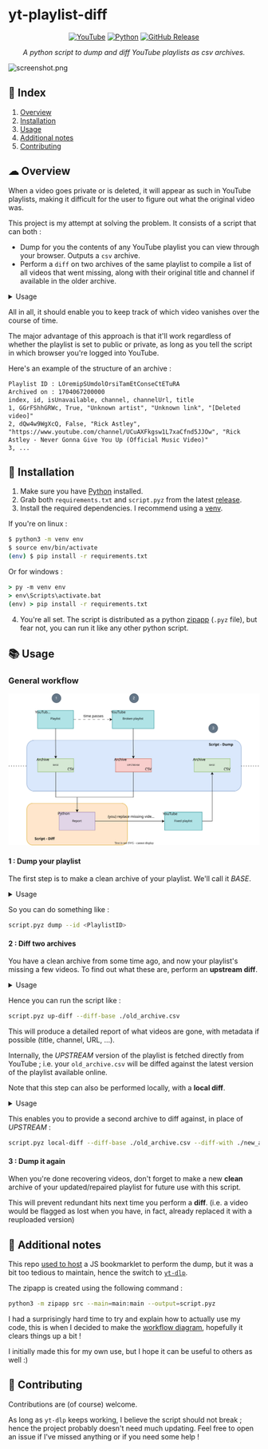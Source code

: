 # yt-playlist-diff
<p align="center">
  <a href="https://youtube.com">
    <img alt="YouTube" src="https://img.shields.io/badge/YouTube-%23FF0000.svg?&logo=YouTube&logoColor=white"
  /></a>
  <a href="https://python.org/downloads">
    <img alt="Python" src="https://img.shields.io/badge/python-3.4+-blue.svg"
  /></a>
  <a href="https://github.com/vitto4/yt-playlist-diff/releases">
    <img alt="GitHub Release" src="https://img.shields.io/github/v/release/vitto4/yt-playlist-diff"
  /></a>
  

</p>

<p align="center"><i>A python script to dump and diff YouTube playlists as csv archives.</i></p>

![screenshot.png](misc/example.png)

## 🏮 Index
1. [Overview](#-overview)
2. [Installation](#-installation)
3. [Usage](#-usage)
4. [Additional notes](#-additional-notes)
5. [Contributing](#-contributing)


## ☁ Overview

When a video goes private or is deleted, it will appear as such in YouTube playlists, making it difficult for the user to figure out what the original video was.

This project is my attempt at solving the problem. It consists of a script that can both :
- Dump for you the contents of any YouTube playlist you can view through your browser. Outputs a `csv` archive.
- Perform a `diff` on two archives of the same playlist to compile a list of all videos that went missing, along with their original title and channel if available in the older archive.

<details>
  <summary>Usage</summary>

```
Usage: script.pyz [-h] OPERATION ...

| Fetch a YouTube playlist using its ID.
| Dump it into a CSV archive.
| Diff two archives of the same playlist to (hopefully) recover lost videos.

Positional Arguments:
  OPERATION
    dump      Dump the playlist into a CSV archive.
    up-diff   Fetch upstream and perform a diff with your local archive.
    local-diff
              Perform a local diff between two archives.

Options:
  -h, --help  show this help message and exit

| Examples :
|
|  * Dump a playlist
|    > script.pyz dump --id LOremipSUmdolOrsiTamEtConseCtETuRA --browser chrome --output ./cool_playlist.csv
|
|  * Diff an archive with upstream
|    > script.pyz up-diff --diff-base ./trendy_memes.csv --browser firefox
|
|  * Diff two local archives
|    > script.pyz local-diff --diff-base ./dusty_old_archive.csv --diff-with ./shiny_new_archive.csv
|
```

</details>


All in all, it should enable you to keep track of which video vanishes over the course of time.

The major advantage of this approach is that it'll work regardless of whether the playlist is set to public or private, as long as you tell the script in which browser you're logged into YouTube.

Here's an example of the structure of an archive :

```csv
Playlist ID : LOremipSUmdolOrsiTamEtConseCtETuRA
Archived on : 1704067200000
index, id, isUnavailable, channel, channelUrl, title
1, GGrFShhGRWc, True, "Unknown artist", "Unknown link", "[Deleted video]"
2, dQw4w9WgXcQ, False, "Rick Astley", "https://www.youtube.com/channel/UCuAXFkgsw1L7xaCfnd5JJOw", "Rick Astley - Never Gonna Give You Up (Official Music Video)"
3, ...
```


## 💾 Installation

1. Make sure you have [Python](https://www.python.org/downloads/) installed.
2. Grab both `requirements.txt` and `script.pyz` from the latest [release](https://github.com/vitto4/yt-playlist-diff/releases).
3. Install the required dependencies. I recommend using a [venv](https://docs.python.org/3/tutorial/venv.html).

If you're on linux :

```sh
$ python3 -m venv env
$ source env/bin/activate
(env) $ pip install -r requirements.txt
```
Or for windows :
```bat
> py -m venv env
> env\Scripts\activate.bat
(env) > pip install -r requirements.txt
```

4. You're all set. The script is distributed as a python [zipapp](https://docs.python.org/3/library/zipapp.html) (`.pyz` file), but fear not, you can run it like any other python script.

## 📚 Usage

### General workflow

![](misc/diagram.drawio.svg)


#### 1 : Dump your playlist

The first step is to make a clean archive of your playlist. We'll call it *BASE*.

<details>
  <summary>Usage</summary>

```
Usage: script.pyz dump [-h] --id PLAYLIST_ID [--browser BROWSER] [--output PATH]

Options:
  -h, --help         show this help message and exit
  --id PLAYLIST_ID   YouTube ID of the playlist to dump
                     E.g. : `LOremipSUmdolOrsiTamEtConseCtETuRA`.
  --browser BROWSER  Browser to use for session cookies (required to access private playlists when fetching)
                     E.g. : `chrome`, `firefox`.
  --output PATH      Customize the path (and name) of the output archive
                     E.g. : `./folder/my_shiny_new_archive.csv`.
```

</details>

So you can do something like :

```sh
script.pyz dump --id <PlaylistID>
```

#### 2 : Diff two archives

You have a clean archive from some time ago, and now your playlist's missing a few videos.
To find out what these are, perform an **upstream diff**.

<details>
  <summary>Usage</summary>

```
Usage: script.pyz up-diff [-h] --diff-base PATH [--id-override PLAYLIST_ID] [--browser BROWSER]

Options:
  -h, --help            show this help message and exit
  --diff-base PATH      Path to your existing archive in CSV format
                        E.g. : `./dusty_old_archive.csv`.
  --id-override PLAYLIST_ID
                        YouTube ID of the playlist to fetch. This should be detected automatically using the archive provided in `--diff-base`.
  --browser BROWSER     Browser to use for session cookies (required to access private playlists when fetching)
                        E.g. : `chrome`, `firefox`.
```

</details>

Hence you can run the script like :

```sh
script.pyz up-diff --diff-base ./old_archive.csv
```

This will produce a detailed report of what videos are gone, with metadata if possible (title, channel, URL, ...).

Internally, the *UPSTREAM* version of the playlist is fetched directly from YouTube ; i.e. your `old_archive.csv` will be diffed against the latest version of the playlist available online.

Note that this step can also be performed locally, with a **local diff**.

<details>
  <summary>Usage</summary>

```
Usage: script.pyz local-diff [-h] --diff-base PATH --diff-with PATH

Options:
  -h, --help        show this help message and exit
  --diff-base PATH  Path to your existing archive in CSV format
                    E.g. : `./dusty_old_archive.csv`.
  --diff-with PATH  Path to the most recent of the two archives you want to diff.
```

</details>

This enables you to provide a second archive to diff against, in place of *UPSTREAM* :

```sh
script.pyz local-diff --diff-base ./old_archive.csv --diff-with ./new_archive.csv
```

#### 3 : Dump it again

When you're done recovering videos, don't forget to make a new **clean** archive of your updated/repaired playlist for future use with this script.

This will prevent redundant hits next time you perform a **diff**. (i.e. a video would be flagged as lost when you have, in fact, already replaced it with a reuploaded version)

## 🔖 Additional notes

This repo [used to host](https://github.com/vitto4/yt-playlist-diff/tree/yt-playlist-bookmarklet) a JS bookmarklet to perform the dump, but it was a bit too tedious to maintain, hence the switch to [`yt-dlp`](https://github.com/yt-dlp/yt-dlp).

The zipapp is created using the following command :

```sh
python3 -m zipapp src --main=main:main --output=script.pyz
```

I had a surprisingly hard time to try and explain how to actually use my code, this is when I decided to make the [workflow diagram](#general-workflow), hopefully it clears things up a bit !

I initially made this for my own use, but I hope it can be useful to others as well :)


## 🧩 Contributing

Contributions are (of course) welcome.

As long as `yt-dlp` keeps working, I believe the script should not break ; hence the project probably doesn't need much updating.
Feel free to open an issue if I've missed anything or if you need some help !
